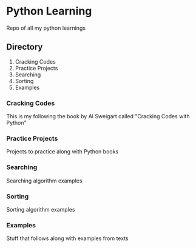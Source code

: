 # Python Learning
Repo of all my python learnings

## Directory
1. Cracking Codes
2. Practice Projects
3. Searching
4. Sorting
5. Examples

### Cracking Codes
This is my following the book by Al Sweigart called "Cracking Codes with Python"

### Practice Projects
Projects to practice along with Python books

### Searching
Searching algorithm examples

### Sorting
Sorting algorithm examples

### Examples
Stuff that follows along with examples from texts
